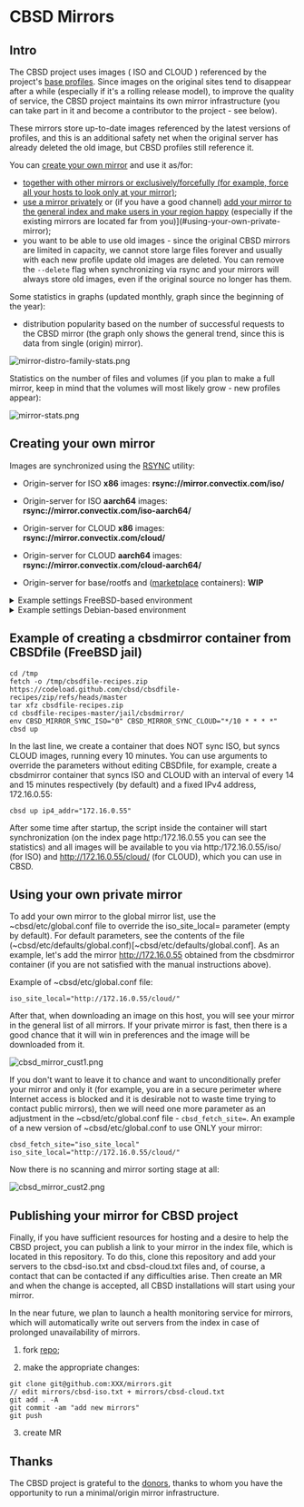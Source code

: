 # CBSD Mirrors

## Intro

The CBSD project uses images ( ISO and CLOUD ) referenced by the project's [base profiles](https://github.com/cbsd/cbsd-vmprofiles).
Since images on the original sites tend to disappear after a while (especially if it's a rolling release model), to improve the quality of service, the CBSD project maintains its own mirror infrastructure (you can take part in it and become a contributor to the project - see below).

These mirrors store up-to-date images referenced by the latest versions of profiles, and this is an additional safety net when the original server has already deleted the old image, but CBSD profiles still reference it.

You can [create your own mirror](#creating-your-own-mirror) and use it as/for:

- [together with other mirrors or exclusively/forcefully (for example, force all your hosts to look only at your mirror)](#using-your-own-private-mirror);
- [use a mirror privately](#using-your-own-private-mirror) or (if you have a good channel) [add your mirror to the general index and make users in your region happy](#publishing-your-mirror-for-cbsd-project) (especially if the existing mirrors are located far from you)](#using-your-own-private-mirror);
- you want to be able to use old images - since the original CBSD mirrors are limited in capacity, we cannot store large files forever and usually with each new profile update old images are deleted. You can remove the `--delete` flag when synchronizing via rsync and your mirrors will always store old images, even if the original source no longer has them.

Some statistics in graphs (updated monthly, graph since the beginning of the year):

- distribution popularity based on the number of successful requests to the CBSD mirror (the graph only shows the general trend, since this is data from single (origin) mirror).

![mirror-distro-family-stats.png](https://convectix.com/img/mirror-distro-family-stats.png?raw=true)

Statistics on the number of files and volumes (if you plan to make a full mirror, keep in mind that the volumes will most likely grow - new profiles appear):

![mirror-stats.png](https://convectix.com/img/mirror-stats.png?raw=true)

## Creating your own mirror

Images are synchronized using the [RSYNC](https://rsync.samba.org/) utility:

- Origin-server for ISO **x86** images: **rsync://mirror.convectix.com/iso/**
- Origin-server for ISO **aarch64** images: **rsync://mirror.convectix.com/iso-aarch64/**

- Origin-server for CLOUD **x86** images: **rsync://mirror.convectix.com/cloud/**
- Origin-server for CLOUD **aarch64** images: **rsync://mirror.convectix.com/cloud-aarch64/**
- Origin-server for base/rootfs and ([marketplace](https://marketplace.convectix.com) containers): **WIP**

<details>
  <summary>Example settings FreeBSD-based environment</summary>

:bangbang: | :Info: You can get a ready-made container with a web service and a cron task for creating a CBSD mirror from the [marketplace](https://marketplace.convectix.com/#cbsdmirror) !
:---: | :---


---


Step-by-step setup (on FreeBSD) of the mirror with periodic synchronization via RSYNC (http://rsync.samba.org/) in crontab(5) (http://man.freebsd.org/crontab/5):

1) Install packages:

```
pkg install -y rsync nginx
```

2) Activate nginx services:

```
sysrc nginx_enable="YES"
```

3) Create _/usr/local/www/cbsd-mirror_ directory where we will save ISO images, create a log file for rsync and set the right permissions for the **nobody** user, from which we will synchronize:

```
mkdir -p /usr/local/www/cbsd-mirror/iso /usr/local/www/cbsd-mirror/cloud /usr/local/www/cbsd-mirror/iso-aarch64 /usr/local/www/cbsd-mirror/cloud-aarch64 /var/log/nginx
touch /var/log/cbsd_mirror_iso.log /var/log/cbsd_mirror_cloud.log /var/log/cbsd_mirror_iso_aarch64.log /var/log/cbsd_mirror_cloud_aarch64.log
chown -R nobody:nobody /usr/local/www/cbsd-mirror /var/log/cbsd_mirror_iso.log /var/log/cbsd_mirror_cloud.log /var/log/cbsd_mirror_iso_aarch64.log /var/log/cbsd_mirror_cloud_aarch64.log
```

4) Correct **nginx.conf**, specifying **server\_name** as correct name of the server (in this example: **cbsd-mirror.example.com**) and set path to root directory, edit /usr/local/etc/nginx/nginx.conf file like this:

```
user nobody;
worker_processes  2;

error_log       /dev/null;
pid             /var/run/nginx.pid;

events {
        use kqueue;
        kqueue_changes  1024;
        worker_connections  1024;
}

http {
        server_tokens off;
        include       mime.types;
        default_type  application/octet-stream;

        log_format  main  '$remote_addr - $remote_user [$time_local] "$request" ' '$status $body_bytes_sent "$http_referer" ' '"$http_user_agent" "$http_x_forwarded_for"';

        access_log                      /dev/null;
        client_body_buffer_size         32K;
        client_body_timeout             3m;
        client_header_buffer_size       1k;
        client_header_timeout           3m;
        client_max_body_size            20m;
        error_log                       /dev/null;
        gzip                            off;
        keepalive_timeout               8;
        large_client_header_buffers     4 8k;
        log_not_found                   off;
        output_buffers                  1 32k;
        postpone_output                 1460;
        reset_timedout_connection       on;
        send_timeout                    3m;
        sendfile                        on;
        tcp_nodelay                     on;
        tcp_nopush                      on;

        server {
                listen       *:80;
                #listen      [::]:80;   # Enable IPv6;

                server_name     cbsd-mirror.example.com;  # Set valid name here
                access_log      /var/log/nginx/mirror.example.com.acc main;
                error_log       /var/log/nginx/mirror.example.com.err;
                root            /usr/local/www/cbsd-mirror;
        }
}
```

5) Create an entry in crontab for `nobody` user with the rsync call for 14/15 minutes through lockf to stop duplication of processes

```
cat > /var/cron/tabs/nobody <<EOF
SHELL=/bin/sh
PATH=/etc:/bin:/sbin:/usr/bin:/usr/sbin:/usr/local/bin:/usr/local/sbin
*/14    *       *       *       *       /usr/bin/lockf -s -t0 /tmp/cbsd_mirror_iso.lock /usr/local/bin/rsync -a --delete rsync://mirror.convectix.com/iso/ /usr/local/www/cbsd-mirror/iso/ > /var/log/cbsd_mirror_iso.log 2>&1
*/15    *       *       *       *       /usr/bin/lockf -s -t0 /tmp/cbsd_mirror_cloud.lock /usr/local/bin/rsync -a --delete rsync://mirror.convectix.com/cloud/ /usr/local/www/cbsd-mirror/cloud/ > /var/log/cbsd_mirror_cloud.log 2>&1
# uncomment for aarch64 mirror
#*/16    *       *       *       *       /usr/bin/lockf -s -t0 /tmp/cbsd_mirror_iso_aarch64.lock /usr/local/bin/rsync -a --delete rsync://mirror.convectix.com/iso-aarch64/ /usr/local/www/cbsd-mirror/iso-aarch64/ > /var/log/cbsd_mirror_iso_aarch64.log 2>&1
#*/17    *       *       *       *       /usr/bin/lockf -s -t0 /tmp/cbsd_mirror_cloud_aarch64.lock /usr/local/bin/rsync -a --delete rsync://mirror.convectix.com/cloud-aarch64/ /usr/local/www/cbsd-mirror/cloud-aarch64/ > /var/log/cbsd_mirror_cloud_aarch64.log 2>&1
EOF

chmod 0600 /var/cron/tabs/nobody
```

6) Start WEB service

```
service nginx restart
```
</details>


<details>

  <summary>Example settings Debian-based environment</summary>


---



  Step-by-step setup (on Debian) of the mirror with periodic synchronization via RSYNC (http://rsync.samba.org/) in crontab(5) (http://man.freebsd.org/crontab/5):

1) Install packages:

```
apt-get install -y rsync nginx util-linux
```

2) Activate nginx services:

```
systemctl enable nginx
```

3) Create _/var/www/cbsd-mirror_ directory where we will save ISO images, create a log file for rsync and set the right permissions for the **nobody** user, from which we will synchronize:

```
mkdir -p /var/www/cbsd-mirror/iso /var/www/cbsd-mirror/cloud /var/log/nginx
touch /var/log/cbsd_mirror_iso.log /var/log/cbsd_mirror_cloud.log
chown -R nobody:nogroup /var/www/cbsd-mirror /var/log/cbsd_mirror_iso.log /var/log/cbsd_mirror_cloud.log
```

4) Correct **nginx.conf**, specifying **server\_name** as correct name of the server (in this example: **cbsd-mirror.example.com**) and set path to root directory, edit /etc/nginx/nginx.conf file like this:

```
user www-data;
worker_processes  2;

error_log       /dev/null;
pid             /run/nginx.pid;

events {
        worker_connections  1024;
}

http {
        server_tokens off;
        include       mime.types;
        default_type  application/octet-stream;

        log_format  main  '$remote_addr - $remote_user [$time_local] "$request" ' '$status $body_bytes_sent "$http_referer" ' '"$http_user_agent" "$http_x_forwarded_for"';

        access_log                      /dev/null;
        client_body_buffer_size         32K;
        client_body_timeout             3m;
        client_header_buffer_size       1k;
        client_header_timeout           3m;
        client_max_body_size            20m;
        error_log                       /dev/null;
        gzip                            off;
        keepalive_timeout               8;
        large_client_header_buffers     4 8k;
        log_not_found                   off;
        output_buffers                  1 32k;
        postpone_output                 1460;
        reset_timedout_connection       on;
        send_timeout                    3m;
        sendfile                        on;
        tcp_nodelay                     on;
        tcp_nopush                      on;

        server {
                listen       *:80;
                #listen      [::]:80;   # Enable IPv6;

                server_name     cbsd-mirror.example.com;  # Set valid name here
                access_log      /var/log/nginx/mirror.example.com.acc main;
                error_log       /var/log/nginx/mirror.example.com.err;
                root            /var/www/cbsd-mirror;
        }
}
```

5) Create an entry in crontab for `nobody` user with the rsync call for 14/15 minutes through lockf to stop duplication of processes

```
cat > /var/spool/cron/crontabs/nobody <<EOF
SHELL=/bin/sh
PATH=/etc:/bin:/sbin:/usr/bin:/usr/sbin:/usr/local/bin:/usr/local/sbin
*/14    *       *       *       *       /usr/bin/flock -w0 -x /tmp/cbsd_mirror_iso.lock /usr/bin/rsync -a --delete rsync://mirror.convectix.com/iso/ /var/www/cbsd-mirror/iso/ > /var/log/cbsd_mirror_iso.log 2>&1
*/15    *       *       *       *       /usr/bin/flock -w0 -x /tmp/cbsd_mirror_cloud.lock /usr/bin/rsync -a --delete rsync://mirror.convectix.com/cloud/ /var/www/cbsd-mirror/cloud/ > /var/log/cbsd_mirror_cloud.log 2>&1
EOF

chmod 0600 /var/spool/cron/crontabs/nobody
```

6) Start WEB service

```
systemctl restart nginx
```


</details>

## Example of creating a cbsdmirror container from CBSDfile (FreeBSD jail)

```
cd /tmp
fetch -o /tmp/cbsdfile-recipes.zip https://codeload.github.com/cbsd/cbsdfile-recipes/zip/refs/heads/master
tar xfz cbsdfile-recipes.zip
cd cbsdfile-recipes-master/jail/cbsdmirror/
env CBSD_MIRROR_SYNC_ISO="0" CBSD_MIRROR_SYNC_CLOUD="*/10 * * * *" cbsd up
```

In the last line, we create a container that does NOT sync ISO, but syncs CLOUD images, running every 10 minutes. You can use arguments to override the parameters without editing CBSDfile, for example, create a cbsdmirror container that syncs ISO and CLOUD with an interval of every 14 and 15 minutes respectively (by default) and a fixed IPv4 address, 172.16.0.55:

```
cbsd up ip4_addr="172.16.0.55"
```

After some time after startup, the script inside the container will start synchronization (on the index page http:/172.16.0.55 you can see the statistics) and all images will be available to you via http:/172.16.0.55/iso/ (for ISO) and http://172.16.0.55/cloud/ (for CLOUD), which you can use in CBSD.

## Using your own private mirror

To add your own mirror to the global mirror list, use the ~cbsd/etc/global.conf file to override the iso_site_local= parameter (empty by default). For default parameters, see the contents of the file (~cbsd/etc/defaults/global.conf)[~cbsd/etc/defaults/global.conf]. As an example, let's add the mirror http://172.16.0.55 obtained from the cbsdmirror container (if you are not satisfied with the manual instructions above).

Example of ~cbsd/etc/global.conf file:
```
iso_site_local="http://172.16.0.55/cloud/"
```

After that, when downloading an image on this host, you will see your mirror in the general list of all mirrors.
If your private mirror is fast, then there is a good chance that it will win in preferences and the image will be downloaded from it.

![cbsd_mirror_cust1.png](https://convectix.com/img/cbsd_mirror_cust1.png?raw=true)


If you don't want to leave it to chance and want to unconditionally prefer your mirror and only it (for example, you are in a secure perimeter where Internet access is blocked and it is desirable not to waste time trying to contact public mirrors), then we will need one more parameter as an adjustment in the ~cbsd/etc/global.conf file - `cbsd_fetch_site=`. An example of a new version of ~cbsd/etc/global.conf to use ONLY your mirror:

```
cbsd_fetch_site="iso_site_local"
iso_site_local="http://172.16.0.55/cloud/"
```

Now there is no scanning and mirror sorting stage at all:

![cbsd_mirror_cust2.png](https://convectix.com/img/cbsd_mirror_cust2.png?raw=true)

## Publishing your mirror for CBSD project

Finally, if you have sufficient resources for hosting and a desire to help the CBSD project, you can publish a link to your mirror in the index file, which is located in this repository. To do this, clone this repository and add your servers to the cbsd-iso.txt and cbsd-cloud.txt files and, of course, a contact that can be contacted if any difficulties arise. Then create an MR and when the change is accepted, all CBSD installations will start using your mirror.

In the near future, we plan to launch a health monitoring service for mirrors, which will automatically write out servers from the index in case of prolonged unavailability of mirrors.

1) fork [repo](https://github.com/cbsd/mirrors/fork);

2) make the appropriate changes:
```
git clone git@github.com:XXX/mirrors.git
// edit mirrors/cbsd-iso.txt + mirrors/cbsd-cloud.txt
git add . -A
git commit -am "add new mirrors"
git push
```

3) create MR

## Thanks

The CBSD project is grateful to the [donors](https://www.patreon.com/clonos), thanks to whom you have the opportunity to run a minimal/origin mirror infrastructure.

